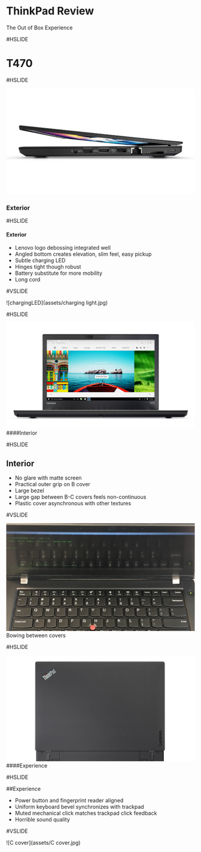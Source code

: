 
# ThinkPad Review

The Out of Box Experience

#HSLIDE

# T470



#HSLIDE

![Acover](assets/opening.jpg)

### Exterior

#HSLIDE

#### Exterior
- Lenovo logo debossing integrated well
- Angled bottom creates elevation, slim feel, easy pickup
- Subtle charging LED
- Hinges tight though robust
- Battery substitute for more mobility
- Long cord 

#VSLIDE

![chargingLED](assets/charging light.jpg)





#HSLIDE

![interior](assets/interior.jpg)
####Interior

#HSLIDE

## Interior
- No glare with matte screen
- Practical outer grip on B cover
- Large bezel
- Large gap between B-C covers feels non-continuous
- Plastic cover asynchronous with other textures
 
#VSLIDE

![image of bowing](assets/IMG_2503.JPG)
Bowing between covers

   
#HSLIDE

![experience](assets/experience.jpg)
####Experience

#HSLIDE

##Experience
- Power button and fingerprint reader aligned
- Uniform keyboard bevel synchronizes with trackpad
- Muted mechanical click matches trackpad click feedback
- Horrible sound quality

#VSLIDE

![C cover](assets/C cover.jpg)



